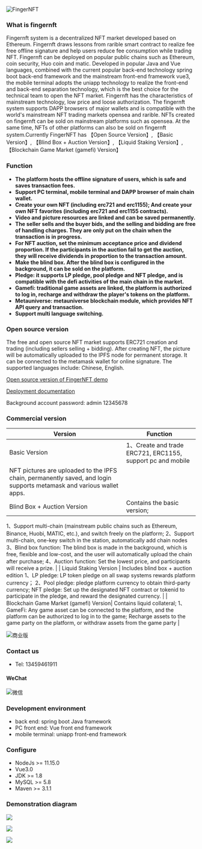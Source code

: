 ![FingerNFT](https://cdn.fingerchar.com/images/logo.jpg)

### What is fingernft
Fingernft system is a decentralized NFT market developed based on Ethereum. Fingernft draws lessons from rarible smart contract to realize fee free offline signature and help users reduce fee consumption while trading NFT. Fingernft can be deployed on popular public chains such as Ethereum, coin security, Huo coin and matic. Developed in popular Java and Vue languages, combined with the current popular back-end technology spring boot back-end framework and the mainstream front-end framework vue3, the mobile terminal adopts the uniapp technology to realize the front-end and back-end separation technology, which is the best choice for the technical team to open the NFT market.
Fingernft has the characteristics of mainstream technology, low price and loose authorization. The fingernft system supports DAPP browsers of major wallets and is compatible with the world's mainstream NFT trading markets opensea and rarible. NFTs created on fingernft can be sold on mainstream platforms such as opensea. At the same time, NFTs of other platforms can also be sold on fingernft system.Currently FingerNFT has 【Open Source Version】, 【Basic Version】, 【Blind Box + Auction Version】, 【Liquid Staking Version】, 【Blockchain Game Market (gamefi) Version】

### Function

- **The platform hosts the offline signature of users, which is safe and saves transaction fees.**
- **Support PC terminal, mobile terminal and DAPP browser of main chain wallet.**
- **Create your own NFT (including erc721 and erc1155); And create your own NFT favorites (including erc721 and erc1155 contracts).**
- **Video and picture resources are linked and can be saved permanently.**
- **The seller sells and the buyer bids, and the selling and bidding are free of handling charges. They are only put on the chain when the transaction is in progress.**
- **For NFT auction, set the minimum acceptance price and dividend proportion. If the participants in the auction fail to get the auction, they will receive dividends in proportion to the transaction amount.**
- **Make the blind box. After the blind box is configured in the background, it can be sold on the platform.**
- **Pledge: it supports LP pledge, pool pledge and NFT pledge, and is compatible with the defi activities of the main chain in the market.**
- **Gamefi: traditional game assets are linked, the platform is authorized to log in, recharge and withdraw the player's tokens on the platform.**
- **Metauniverse: metauniverse blockchain module, which provides NFT API query and transaction.**
- **Support multi language switching.**


### Open source version

The free and open source NFT market supports ERC721 creation and trading (including sellers selling + bidding). After creating NFT, the picture will be automatically uploaded to the IPFS node for permanent storage. It can be connected to the metamask wallet for online signature. The supported languages include: Chinese, English.

[Open source version of FingerNFT demo](https://fingernft.fingerchar.com)

[Deployment documentation](./INSTALL.md)

Background account password:
admin  12345678

### Commercial version


|  Version   |  Function  |  
|---|---|
|  Basic Version  |  1、Create and trade ERC721, ERC1155, support pc and mobile
NFT pictures are uploaded to the IPFS chain, permanently saved, and login supports metamask and various wallet apps.   |
|  Blind Box + Auction Version  |  Contains the basic version;
1、Support multi-chain (mainstream public chains such as Ethereum, Binance, Huobi, MATIC, etc.), and switch freely on the platform;
2、Support multi-chain, one-key switch in the station, automatically add chain nodes
3、Blind box function: The blind box is made in the background, which is free, flexible and low-cost, and the user will automatically upload the chain after purchase;
 4、Auction function: Set the lowest price, and participants will receive a prize.  |
| Liquid Staking Version | Includes blind box + auction edition
1、LP pledge: LP token pledge on all swap systems rewards platform currency；
2、Pool pledge: pledge platform currency to obtain third-party currency;
NFT pledge: Set up the designated NFT contract or tokenid to participate in the pledge, and reward the designated currency. |
| Blockchain Game Market (gamefi) Version| Contains liquid collateral;
1、GameFi: Any game asset can be connected to the platform, and the platform can be authorized to log in to the game;
Recharge assets to the game party on the platform, or withdraw assets from the game party |

![商业版](https://cdn.fingerchar.com/images/versions_en.png)

### Contact us
* Tel: 13459461911

#### WeChat

![微信](https://cdn.fingerchar.com/images/customer.png)

### Development environment
- back end: spring boot Java framework
- PC front end: Vue front end framework
- mobile terminal: uniapp front-end framework


### Configure
* NodeJs >= 11.15.0
* Vue3.0
* JDK >= 1.8
* MySQL >= 5.8
* Maven >= 3.1.1

### Demonstration diagram
![](https://cdn.fingerchar.com/images/show1.png)

![](https://cdn.fingerchar.com/images/show2.png)

![](https://cdn.fingerchar.com/images/show3.png)



